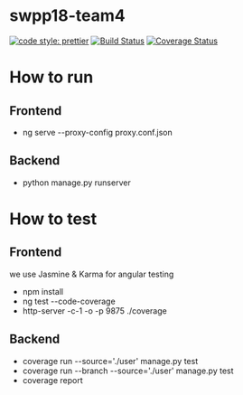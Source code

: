 # swpp18-team4

[![code style: prettier](https://img.shields.io/badge/code_style-prettier-ff69b4.svg?style=flat-square)](https://github.com/prettier/prettier)
[![Build Status](https://travis-ci.org/swsnu/swpp18-team4.svg?branch=master&service=github)](https://travis-ci.org/swsnu/swpp18-team4)
[![Coverage Status](https://coveralls.io/repos/github/swsnu/swpp18-team4/badge.svg?branch=master&service=github)](https://coveralls.io/github/swsnu/swpp18-team4?branch=master)

# How to run
## Frontend
 - ng serve --proxy-config proxy.conf.json
## Backend
 - python manage.py runserver

# How to test
## Frontend
we use Jasmine & Karma for angular testing
- npm install
- ng test --code-coverage
- http-server -c-1 -o -p 9875 ./coverage
## Backend
- coverage run --source='./user' manage.py test
- coverage run --branch --source='./user' manage.py test
- coverage report

